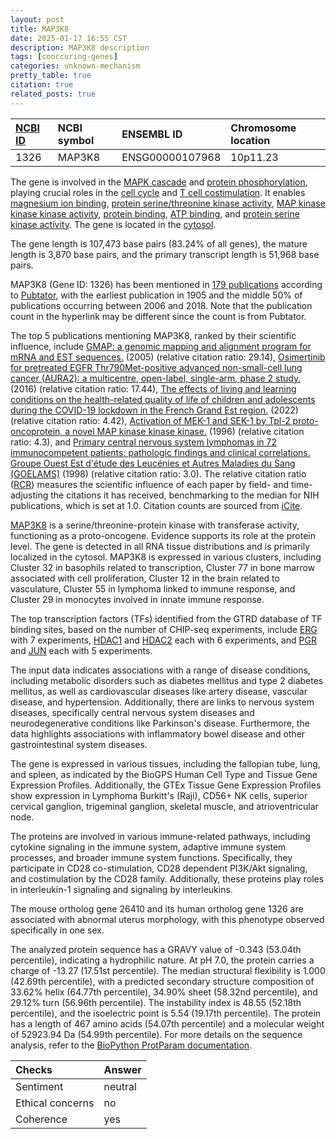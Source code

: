 ```yaml
---
layout: post
title: MAP3K8
date: 2025-01-17 16:55 CST
description: MAP3K8 description
tags: [cooccuring-genes]
categories: unknown-mechanism
pretty_table: true
citation: true
related_posts: true
---
```




| [NCBI ID](https://www.ncbi.nlm.nih.gov/gene/1326) | NCBI symbol | ENSEMBL ID | Chromosome location |
| :-------- | :------- | :-------- | :------- |
| 1326  | MAP3K8 | ENSG00000107968 | 10p11.23 |



The gene is involved in the [MAPK cascade](https://amigo.geneontology.org/amigo/term/GO:0000165) and [protein phosphorylation](https://amigo.geneontology.org/amigo/term/GO:0006468), playing crucial roles in the [cell cycle](https://amigo.geneontology.org/amigo/term/GO:0007049) and [T cell costimulation](https://amigo.geneontology.org/amigo/term/GO:0031295). It enables [magnesium ion binding](https://amigo.geneontology.org/amigo/term/GO:0000287), [protein serine/threonine kinase activity](https://amigo.geneontology.org/amigo/term/GO:0004674), [MAP kinase kinase kinase activity](https://amigo.geneontology.org/amigo/term/GO:0004709), [protein binding](https://amigo.geneontology.org/amigo/term/GO:0005515), [ATP binding](https://amigo.geneontology.org/amigo/term/GO:0005524), and [protein serine kinase activity](https://amigo.geneontology.org/amigo/term/GO:0106310). The gene is located in the [cytosol](https://amigo.geneontology.org/amigo/term/GO:0005829).


The gene length is 107,473 base pairs (83.24% of all genes), the mature length is 3,870 base pairs, and the primary transcript length is 51,968 base pairs.


MAP3K8 (Gene ID: 1326) has been mentioned in [179 publications](https://pubmed.ncbi.nlm.nih.gov/?term=%22MAP3K8%22) according to [Pubtator](https://academic.oup.com/nar/article/47/W1/W587/5494727), with the earliest publication in 1905 and the middle 50% of publications occurring between 2006 and 2018. Note that the publication count in the hyperlink may be different since the count is from Pubtator.


The top 5 publications mentioning MAP3K8, ranked by their scientific influence, include [GMAP: a genomic mapping and alignment program for mRNA and EST sequences.](https://pubmed.ncbi.nlm.nih.gov/15728110) (2005) (relative citation ratio: 29.14), [Osimertinib for pretreated EGFR Thr790Met-positive advanced non-small-cell lung cancer (AURA2): a multicentre, open-label, single-arm, phase 2 study.](https://pubmed.ncbi.nlm.nih.gov/27751847) (2016) (relative citation ratio: 17.44), [The effects of living and learning conditions on the health-related quality of life of children and adolescents during the COVID-19 lockdown in the French Grand Est region.](https://pubmed.ncbi.nlm.nih.gov/35296280) (2022) (relative citation ratio: 4.42), [Activation of MEK-1 and SEK-1 by Tpl-2 proto-oncoprotein, a novel MAP kinase kinase kinase.](https://pubmed.ncbi.nlm.nih.gov/8631303) (1996) (relative citation ratio: 4.3), and [Primary central nervous system lymphomas in 72 immunocompetent patients: pathologic findings and clinical correlations. Groupe Ouest Est d'étude des Leucénies et Autres Maladies du Sang (GOELAMS)](https://pubmed.ncbi.nlm.nih.gov/9802345) (1998) (relative citation ratio: 3.0). The relative citation ratio ([RCR](https://journals.plos.org/plosbiology/article?id=10.1371/journal.pbio.1002541)) measures the scientific influence of each paper by field- and time-adjusting the citations it has received, benchmarking to the median for NIH publications, which is set at 1.0. Citation counts are sourced from [iCite](https://icite.od.nih.gov).


[MAP3K8](https://www.proteinatlas.org/ENSG00000107968-MAP3K8) is a serine/threonine-protein kinase with transferase activity, functioning as a proto-oncogene. Evidence supports its role at the protein level. The gene is detected in all RNA tissue distributions and is primarily localized in the cytosol. MAP3K8 is expressed in various clusters, including Cluster 32 in basophils related to transcription, Cluster 77 in bone marrow associated with cell proliferation, Cluster 12 in the brain related to vasculature, Cluster 55 in lymphoma linked to immune response, and Cluster 29 in monocytes involved in innate immune response.


The top transcription factors (TFs) identified from the GTRD database of TF binding sites, based on the number of CHIP-seq experiments, include [ERG](https://www.ncbi.nlm.nih.gov/gene/2078) with 7 experiments, [HDAC1](https://www.ncbi.nlm.nih.gov/gene/3065) and [HDAC2](https://www.ncbi.nlm.nih.gov/gene/3066) each with 6 experiments, and [PGR](https://www.ncbi.nlm.nih.gov/gene/5241) and [JUN](https://www.ncbi.nlm.nih.gov/gene/3725) each with 5 experiments.



The input data indicates associations with a range of disease conditions, including metabolic disorders such as diabetes mellitus and type 2 diabetes mellitus, as well as cardiovascular diseases like artery disease, vascular disease, and hypertension. Additionally, there are links to nervous system diseases, specifically central nervous system diseases and neurodegenerative conditions like Parkinson's disease. Furthermore, the data highlights associations with inflammatory bowel disease and other gastrointestinal system diseases.



The gene is expressed in various tissues, including the fallopian tube, lung, and spleen, as indicated by the BioGPS Human Cell Type and Tissue Gene Expression Profiles. Additionally, the GTEx Tissue Gene Expression Profiles show expression in Lymphoma Burkitt's (Raji), CD56+ NK cells, superior cervical ganglion, trigeminal ganglion, skeletal muscle, and atrioventricular node.


The proteins are involved in various immune-related pathways, including cytokine signaling in the immune system, adaptive immune system processes, and broader immune system functions. Specifically, they participate in CD28 co-stimulation, CD28 dependent PI3K/Akt signaling, and costimulation by the CD28 family. Additionally, these proteins play roles in interleukin-1 signaling and signaling by interleukins.


The mouse ortholog gene 26410 and its human ortholog gene 1326 are associated with abnormal uterus morphology, with this phenotype observed specifically in one sex.


The analyzed protein sequence has a GRAVY value of -0.343 (53.04th percentile), indicating a hydrophilic nature. At pH 7.0, the protein carries a charge of -13.27 (17.51st percentile). The median structural flexibility is 1.000 (42.69th percentile), with a predicted secondary structure composition of 33.62% helix (64.77th percentile), 34.90% sheet (58.32nd percentile), and 29.12% turn (56.96th percentile). The instability index is 48.55 (52.18th percentile), and the isoelectric point is 5.54 (19.17th percentile). The protein has a length of 467 amino acids (54.07th percentile) and a molecular weight of 52923.94 Da (54.99th percentile). For more details on the sequence analysis, refer to the [BioPython ProtParam documentation](https://biopython.org/docs/1.75/api/Bio.SeqUtils.ProtParam.html).





| Checks    | Answer |
| :-------- | :------- |
| Sentiment  | neutral   |
| Ethical concerns | no     |
| Coherence    | yes    |